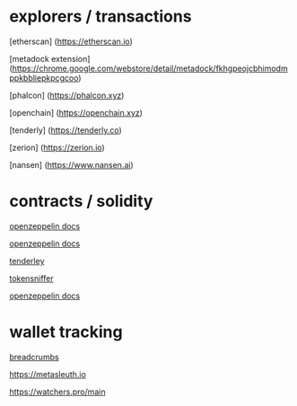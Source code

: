 # explorers / transactions

[etherscan] (https://etherscan.io)

[metadock extension] (https://chrome.google.com/webstore/detail/metadock/fkhgpeojcbhimodmppkbbliepkpcgcoo)

[phalcon] (https://phalcon.xyz)

[openchain] (https://openchain.xyz)

[tenderly] (https://tenderly.co)

[zerion] (https://zerion.io)

[nansen] (https://www.nansen.ai)

# contracts / solidity

<a href="https://docs.openzeppelin.com/contracts">openzeppelin docs</a>

[<a href="https://docs.openzeppelin.com/contracts">openzeppelin docs</a>](https://remix.ethereum.org)

<a href="https://tenderly.co">tenderley</a>

<a href="https://tokensniffer.com">tokensniffer</a>

<a href="https://docs.openzeppelin.com/contracts">openzeppelin docs</a>


# wallet tracking

[breadcrumbs](https://www.breadcrumbs.app)

https://metasleuth.io

https://watchers.pro/main
